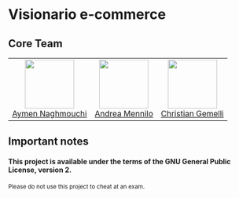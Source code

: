 <h1>Visionario e-commerce</h1>

<h2>Core Team</h2>

<table>
  <tbody>
    <tr>
      <td align="center" valign="top">
        <img width="100" height="100" src="https://github.com/aymen94.png?s=150">
        <br>
        <a href="https://github.com/aymen94">Aymen Naghmouchi</a>
      </td>
      <td align="center" valign="top">
        <img width="100" height="100" src="https://github.com/HandyMenny.png?s=150">
        <br>
        <a href="https://github.com/HandyMenny">Andrea Mennilo</a>
      </td>
      <td align="center" valign="top">
        <img width="100" height="100" src="https://github.com/KrisTwinn.png?s=150">
        <br>
        <a href="https://github.com/KrisTwinn">Christian Gemelli</a>
      </td>
     </tr>
  </tbody>
</table>

<h2>Important notes</h2>
<h4>This project is available under the terms of the GNU General Public License, version 2.</h4>
<small>Please do not use this project to cheat at an exam.</small>
